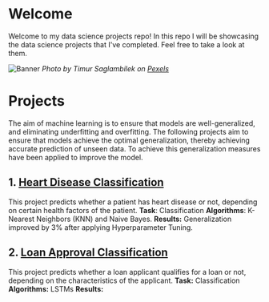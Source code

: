 # Welcome 
Welcome to my data science projects repo! In this repo I will be showcasing the data science projects that I've completed.
Feel free to take a look at them.

![Banner](https://images.pexels.com/photos/185576/pexels-photo-185576.jpeg?auto=compress&cs=tinysrgb&w=1260&h=750&dpr=2)
*Photo by Timur Saglambilek on [Pexels](https://www.pexels.com/photo/analytics-text-185576/)*

# Projects
The aim of machine learning is to ensure that models are well-generalized, and eliminating underfitting and overfitting. 
The following projects aim to ensure that models achieve the optimal generalization, thereby achieving accurate prediction of unseen data.
To achieve this generalization measures have been applied to improve the model.

## 1. [Heart Disease Classification](#)
This project predicts whether a patient has heart disease or not, depending on certain health factors of the patient. 
**Task**: Classification
**Algorithms**: K-Nearest Neighbors (KNN) and Naive Bayes.
**Results:** Generalization improved by 3% after applying Hyperparameter Tuning.

## 2. [Loan Approval Classification](#)
This project predicts whether a loan applicant qualifies for a loan or not, depending on the characteristics of the applicant.
**Task:** Classification
**Algorithms:** LSTMs
**Results:**
